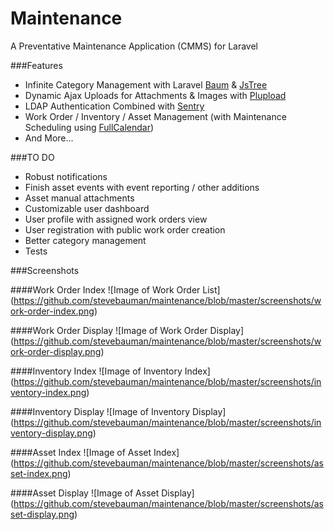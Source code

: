 Maintenance
===========

A Preventative Maintenance Application (CMMS) for Laravel

###Features
* Infinite Category Management with Laravel [Baum](https://github.com/etrepat/baum) & [JsTree](https://github.com/vakata/jstree)
* Dynamic Ajax Uploads for Attachments & Images with [Plupload](https://github.com/jildertmiedema/laravel-plupload)
* LDAP Authentication Combined with [Sentry](https://github.com/cartalyst/sentry)
* Work Order / Inventory / Asset Management (with Maintenance Scheduling using [FullCalendar](https://github.com/arshaw/fullcalendar))
* And More...

###TO DO
* Robust notifications
* Finish asset events with event reporting / other additions
* Asset manual attachments
* Customizable user dashboard
* User profile with assigned work orders view
* User registration with public work order creation
* Better category management
* Tests

###Screenshots

####Work Order Index
![Image of Work Order List]
(https://github.com/stevebauman/maintenance/blob/master/screenshots/work-order-index.png)

####Work Order Display
![Image of Work Order Display]
(https://github.com/stevebauman/maintenance/blob/master/screenshots/work-order-display.png)

####Inventory Index
![Image of Inventory Index]
(https://github.com/stevebauman/maintenance/blob/master/screenshots/inventory-index.png)

####Inventory Display
![Image of Inventory Display]
(https://github.com/stevebauman/maintenance/blob/master/screenshots/inventory-display.png)

####Asset Index
![Image of Asset Index]
(https://github.com/stevebauman/maintenance/blob/master/screenshots/asset-index.png)

####Asset Display
![Image of Asset Display]
(https://github.com/stevebauman/maintenance/blob/master/screenshots/asset-display.png)

